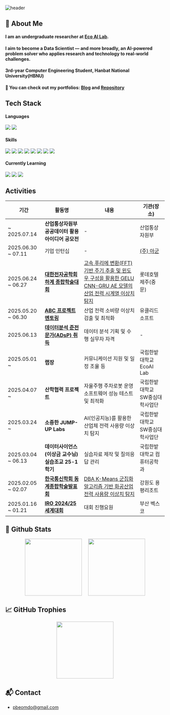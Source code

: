 <div>
  
  <!--Header-->
  ![header](https://capsule-render.vercel.app/api?type=waving&color=gradient&height=300&section=header&text=Good%20to%20see%20you%20%F0%9F%A4%97)
  
</div>

<div>
  <!--Body-->
  
  ## 👀 About Me
  #### I am an undergraduate researcher at [Eco AI Lab](https://sites.google.com/view/ecoai/introduction).  
  #### I aim to become a Data Scientist — and more broadly, an AI-powered problem solver who applies research and technology to real-world challenges. 
  #### 3rd-year Computer Engineering Student, Hanbat National University(HBNU)  
  #### 📂 You can check out my portfolios: [Blog](https://beomdo-park.github.io) and [Repository](https://github.com/beomdo-park/Portfolio)
    
    
  
## Tech Stack

#### Languages
<p>
  <img src="https://img.shields.io/badge/Python-3776AB?style=flat-square&logo=Python&logoColor=white"/>
  <img src="https://img.shields.io/badge/JavaScript-F7DF1E?style=flat-square&logo=JavaScript&logoColor=white"/>
</p>

#### Skills
<p>
  <img src="https://img.shields.io/badge/PyTorch-EE4C2C?style=flat-square&logo=PyTorch&logoColor=white"/>
  <img src="https://img.shields.io/badge/Pandas-150458?style=flat-square&logo=pandas&logoColor=white"/>
  <img src="https://img.shields.io/badge/scikit--learn-F7931E?style=flat-square&logo=scikit-learn&logoColor=white"/>
  <img src="https://img.shields.io/badge/Matplotlib-000000?style=flat-square&logo=python&logoColor=white"/>
  <img src="https://img.shields.io/badge/Seaborn-3776AB?style=flat-square&logo=python&logoColor=white"/>
  <img src="https://img.shields.io/badge/Selenium-43B02A?style=flat-square&logo=Selenium&logoColor=white"/>
  <img src="https://img.shields.io/badge/Quarto-4B4B8A?style=flat-square&logo=Quarto&logoColor=white"/>
  <a href="https://www.dataq.or.kr/www/sub/a_06.do#none">
    <img src="https://img.shields.io/badge/ADsP-0052CC?style=flat-square&logo=data&logoColor=white"/>
  </a>
</p>

#### Currently Learning
<p>
  <img src="https://img.shields.io/badge/PostgreSQL-336791?style=flat-square&logo=PostgreSQL&logoColor=white"/>
  <img src="https://img.shields.io/badge/IBM_Qiskit-6929C4?style=flat-square&logo=Qiskit&logoColor=white"/>
  <img src="https://img.shields.io/badge/Reinforcement_Learning-448C8A?style=flat-square"/>
</p>

## Activities

| 기간 | 활동명 | 내용 | 기관(장소) |
|------|--------------|----------------------------------------|--------------|
| ~ 2025.07.14 | **산업통상자원부 공공데이터 활용 아이디어 공모전** | - | 산업통상자원부 |
| 2025.06.30 ~ 07.11 | 기업 인턴십 | - | [(주) 아군](https://argoon.net) |
| 2025.06.24 ~ 06.27 | [**대한전자공학회 하계 종합학술대회**](https://github.com/beomdo-park/Portfolio/tree/main/2025/0624_0627_IEIE_Conference) | [고속 푸리에 변환(FFT) 기반 주기 추출 및 윈도우 구성을 활용한 GELU CNN-GRU AE 모델의 산업 전력 시계열 이상치 탐지](https://github.com/beomdo-park/Portfolio/tree/main/2025/0624_0627_IEIE_Conference) | 롯데호텔 제주(중문) |
| 2025.05.20 ~ 06.30 | [**ABC 프로젝트 멘토링**](https://github.com/beomdo-park/Portfolio/tree/main/2025/0520_0630_ABC_Mentoring) | 산업 전력 소비량 이상치 검출 및 최적화 | 유클리드 소프트 |
| 2025.06.13 | [**데이터분석 준전문가(ADsP) 취득**](https://github.com/beomdo-park/Portfolio/tree/main/2025/ADsP.pdf) | 데이터 분석 기획 및 수행 실무자 자격 | - |
| 2025.05.01 ~ | **랩장** | 커뮤니케이션 지원 및 일정 조율 등 | 국립한밭대학교 EcoAI Lab |
| 2025.04.07 ~ | **산학협력 프로젝트** | 자율주행 주차로봇 운영 소프트웨어 성능 테스트 및 최적화 |국립한밭대학교 SW중심대학사업단 |
| 2025.03.24 ~  | **소중한 JUMP-UP Labs** | AI(인공지능)를 활용한 산업체 전력 사용량 이상치 탐지 | 국립한밭대학교 SW중심대학사업단 |
| 2025.03.04 ~ 06.13 | **데이터사이언스(이상금 교수님) 실습조교 25-1학기** | 실습자료 제작 및 질의응답 관리 | 국립한밭대학교 컴퓨터공학과 |
| 2025.02.05 ~ 02.07 | [**한국통신학회 동계종합학술발표회**](https://github.com/beomdo-park/Portfolio/tree/main/2025/0205_0207_KICS_Conference) | [DBA K-Means 군집화 알고리즘 기반 화공산업 전력 사용량 이상치 탐지](https://github.com/beomdo-park/Portfolio/tree/main/2025/0205_0207_KICS_Conference/%5B%EB%85%BC%EB%AC%B8%2CPPT%5DDBA%20K-Means%20%EA%B5%B0%EC%A7%91%ED%99%94%20%EC%95%8C%EA%B3%A0%EB%A6%AC%EC%A6%98%20%EA%B8%B0%EB%B0%98%20%ED%99%94%EA%B3%B5%EC%82%B0%EC%97%85%20%EC%A0%84%EB%A0%A5%20%EC%82%AC%EC%9A%A9%EB%9F%89%20%EC%9D%B4%EC%83%81%EC%B9%98%20%ED%83%90%EC%A7%80) | 강원도 용평리조트 |
| 2025.01.16 ~ 01.21 | [**IRO 2024/25 세계대회**](https://github.com/beomdo-park/Portfolio/tree/main/2025/0116_0121_IRO) | 대회 진행요원 | 부산 벡스코 |




  
  ## 🤔 Github Stats

<div align="center" style="display: flex; justify-content: center; gap: 20px;">
  <img src="https://github-readme-stats.vercel.app/api?username=beomdo-park&show_icons=true&theme=dracula" height="180" />
  <img src="https://github-readme-stats.vercel.app/api/top-langs/?username=beomdo-park&layout=donut&show_icons=true&theme=dracula&hide=scss,css,html" height="180" />

</div>

## 📈 GitHub Trophies
<div align="center" style="display: flex; justify-content: center; gap: 20px;">
   <img src="https://github-profile-trophy.vercel.app/?username=beomdo-park" height="180" />
</div>


## 📬 Contact
- [pbeomdo@gmail.com](mailto:pbeomdo@gmail.com)  


